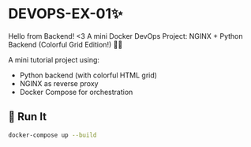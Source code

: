 # DEVOPS-EX-01✨
Hello from Backend! &lt;3 A mini Docker DevOps Project: NGINX + Python Backend (Colorful Grid Edition!) 🎨🐳


A mini tutorial project using:
- Python backend (with colorful HTML grid)
- NGINX as reverse proxy
- Docker Compose for orchestration

## 🔧 Run It

```bash
docker-compose up --build
